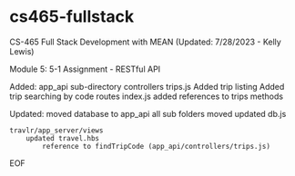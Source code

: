 # cs465-fullstack
CS-465 Full Stack Development with MEAN
(Updated: 7/28/2023 - Kelly Lewis)

Module 5: 5-1 Assignment - RESTful API

Added:
    app_api sub-directory
        controllers
            trips.js
                Added trip listing 
                Added trip searching by code
        routes
            index.js
                added references to trips methods

Updated:
    moved database to app_api
        all sub folders moved
            updated db.js

    travlr/app_server/views
        updated travel.hbs
            reference to findTripCode (app_api/controllers/trips.js)


EOF


